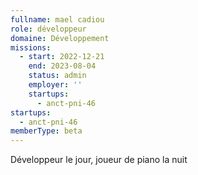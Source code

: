 ```yaml
---
fullname: mael cadiou
role: développeur
domaine: Développement
missions:
  - start: 2022-12-21
    end: 2023-08-04
    status: admin
    employer: ''
    startups:
      - anct-pni-46
startups:
  - anct-pni-46
memberType: beta
---
```

Développeur le jour, joueur de piano  la nuit